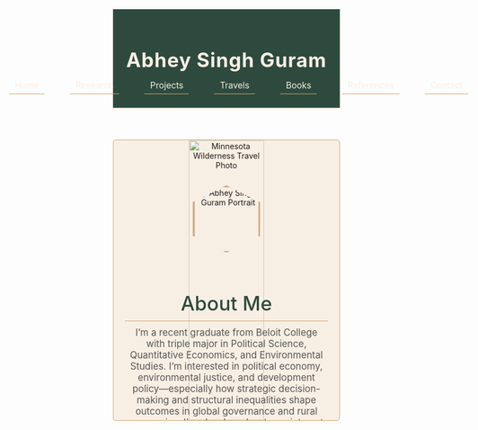 <html lang="en">
<head>
  <meta charset="UTF-8" />
  <meta name="viewport" content="width=device-width, initial-scale=1.0" />
  <meta name="description" content="Abhey Singh Guram, Beloit College senior in Political Science, Quantitative Economics, and Environmental Studies, focusing on climate and economic research." />
  <meta name="keywords" content="Abhey Guram, portfolio, economics, political science, climate research, Beloit College" />
  <title>Abhey Singh Guram</title>
  <link href="https://fonts.googleapis.com/css2?family=Playfair+Display:wght@500;700&family=Lora:wght@400;500&display=swap" rel="stylesheet" />
  <style>
    * {
      margin: 0;
      padding: 0;
      box-sizing: border-box;
    }

    body {
      font-family: 'Lora', serif;
      background: #f8efe4; /* Ivory */
      color: #333;
      line-height: 1.9;
      scroll-behavior: smooth;
    }

    header {
      background: #2e4a3e; /* Sage green */
      padding: 20px;
      text-align: center;
      position: sticky;
      top: 0;
      z-index: 1000;
      border-bottom: 1px solid #d4a373; /* Gold */
    }

    header h1 {
      font-family: 'Playfair Display', serif;
      font-size: 2.5em;
      font-weight: 700;
      color: #f8efe4;
      letter-spacing: 1px;
    }

    nav ul {
      list-style: none;
      display: flex;
      justify-content: center;
      margin-top: 15px;
      gap: 25px;
    }

    nav ul li a {
      font-family: 'Lora', serif;
      color: #f8efe4;
      text-decoration: none;
      font-size: 1.1em;
      padding: 5px 10px;
      transition: color 0.3s, background 0.3s;
    }

    nav ul li a:hover, nav ul li a:focus {
      color: #d4a373;
      background: rgba(255, 255, 255, 0.1);
      border-radius: 5px;
      outline: none;
    }

    .hero {
      position: relative;
      height: 500px;
      overflow: hidden;
      text-align: center;
      padding: 80px 20px;
      background: #f8efe4; /* Fallback */
      border-bottom: 1px solid #d4a373;
    }

    .carousel {
      position: absolute;
      top: 0;
      left: 0;
      width: 300%;
      height: 100%;
      display: flex;
      animation: slide 15s infinite ease-in-out;
    }

    .carousel img {
      width: 33.33%;
      height: 100%;
      object-fit: cover;
      filter: sepia(20%);
    }

    @keyframes slide {
      0% { transform: translateX(0); }
      33.33% { transform: translateX(-33.33%); }
      66.67% { transform: translateX(-66.67%); }
      100% { transform: translateX(0); }
    }

    .hero img.profile {
      width: 120px;
      height: 120px;
      clip-path: polygon(50% 0%, 100% 25%, 100% 75%, 50% 100%, 0% 75%, 0% 25%);
      border: 3px solid #d4a373;
      margin-bottom: 20px;
      object-fit: cover;
      filter: sepia(20%);
      position: relative;
      z-index: 1;
    }

    .hero h2 {
      font-family: 'Playfair Display', serif;
      font-size: 2.5em;
      font-weight: 500;
      color: #2e4a3e;
      margin-bottom: 10px;
      position: relative;
      z-index: 1;
    }

    .hero p {
      max-width: 600px;
      margin: 0 auto;
      font-size: 1.2em;
      color: #555;
      position: relative;
      z-index: 1;
    }

    section {
      max-width: 800px;
      margin: 40px auto;
      padding: 25px;
      background: #fff;
      border: 1px solid #d4a373;
      border-radius: 5px;
      position: relative;
      background-image: url('https://via.placeholder.com/100x100?text=Geometric+Pattern');
      background-repeat: repeat;
      background-size: 50px;
      background-opacity: 0.1;
    }

    section h2 {
      font-family: 'Playfair Display', serif;
      font-size: 2em;
      color: #2e4a3e;
      margin-bottom: 20px;
      text-align: center;
      border-bottom: 1px solid #d4a373;
      padding-bottom: 10px;
    }

    .card {
      padding: 15px;
      margin-bottom: 20px;
      border-left: 2px solid #d4a373;
      transition: transform 0.3s;
    }

    .card:hover {
      transform: translateX(5px);
    }

    .card h3 {
      font-family: 'Lora', serif;
      font-size: 1.5em;
      color: #333;
      margin-bottom: 10px;
    }

    .card p, .card ul {
      color: #555;
      font-size: 1.1em;
    }

    ul li {
      margin-bottom: 10px;
      padding-left: 20px;
      position: relative;
    }

    ul li::before {
      content: '✧';
      position: absolute;
      left: 0;
      color: #d4a373;
    }

    a {
      color: #2e4a3e;
      text-decoration: none;
      border-bottom: 1px solid #d4a373;
    }

    a:hover {
      color: #d4a373;
      border-color: #2e4a3e;
    }

    .cta {
      display: inline-block;
      color: #2e4a3e;
      border: 1px solid #d4a373;
      padding: 10px 20px;
      border-radius: 5px;
      margin-top: 20px;
      font-family: 'Lora', serif;
      transition: background 0.3s, color 0.3s;
    }

    .cta:hover {
      background: #d4a373;
      color: #fff;
      border-color: #d4a373;
    }

    footer {
      background: #2e4a3e;
      color: #f8efe4;
      text-align: center;
      padding: 15px;
      font-family: 'Lora', serif;
      font-size: 1em;
    }

    @media (max-width: 768px) {
      header h1 {
        font-size: 2em;
      }

      nav ul {
        flex-wrap: wrap;
        gap: 15px;
      }

      nav ul li {
        margin: 5px;
      }

      .hero {
        height: 400px;
        padding: 60px 15px;
      }

      .hero h2 {
        font-size: 2em;
      }

      .hero img.profile {
        width: 100px;
        height: 100px;
      }

      section {
        margin: 20px;
        padding: 20px;
      }

      section h2 {
        font-size: 1.8em;
      }
    }
  </style>
</head>
<body>
  <header>
    <h1>Abhey Singh Guram</h1>
    <nav>
      <ul>
        <li><a href="#home" aria-label="Home">Home</a></li>
        <li><a href="#research" aria-label="Research">Research</a></li>
        <li><a href="#projects" aria-label="Projects">Projects</a></li>
        <li><a href="#journal" aria-label="Travels">Travels</a></li>
        <li><a href="#books" aria-label="Books">Books</a></li>
        <li><a href="#references" aria-label="References">References</a></li>
        <li><a href="#contact" aria-label="Contact">Contact</a></li>
      </ul>
    </nav>
  </header>

  <section class="hero" id="home">
    <div class="carousel">
      <img src="https://via.placeholder.com/1920x500?text=Minnesota+Wilderness" alt="Minnesota Wilderness Travel Photo" loading="lazy" />
      <img src="https://via.placeholder.com/1920x500?text=Punjab+Villages" alt="Punjab Villages Travel Photo" loading="lazy" />
      <img src="https://via.placeholder.com/1920x500?text=New+York+Cityscape" alt="New York Cityscape Travel Photo" loading="lazy" />
    </div>
    <img src="https://via.placeholder.com/120?text=Profile+Pic" alt="Abhey Singh Guram Portrait" class="profile" loading="lazy" />
    <h2>About Me</h2>
    <p>I’m a recent graduate from Beloit College with triple major in Political Science, Quantitative Economics, and Environmental Studies. I’m interested in political economy, environmental justice, and development policy—especially how strategic decision-making and structural inequalities shape outcomes in global governance and rural economies.
    I’ve developed a strong interest in how policy, power, and economics intersect. I’m now looking to take that curiosity further in graduate school, where I hope to deepen my training in political economy and applied research to inform real-world change.

 <section id="research">
  <h2>Research</h2>

  <div class="card">
    <h3>Climate Negotiations & Game Theory</h3>
    <p>
      Authored <em>"Asymmetric Power, Impatience, and the Climate Commons"</em> (2025), a game-theoretic analysis of global climate negotiations. Forthcoming in <a href="https://about.illinoisstate.edu/critique/" target="_blank">Critique: A Worldwide Student Journal of Politics</a>. <a href="#">[PDF Link]</a>
    </p>
  </div>

  <div class="card">
    <h3>Agrarian Distress in Punjab</h3>
    <p>
      Led 2022 field research surveying 346 small and marginal farmers across rural Punjab, India. Analyzed links between economic stress, mental health, and substance use using econometric and psychological tools. Paper in progress. <a href="#">[PDF Link]</a>
    </p>
  </div>

  <div class="card">
    <h3>Eco-Entrepreneurship & Policy</h3>
    <p>
      Co-authored <em>"Eco-Entrepreneurship and (Unintended?) Rent Seeking"</em> (2024) for the Miller Upton Forum, examining sustainability policy and rent-seeking behavior. Under review for publication. <a href="#">[PDF Link]</a>
    </p>
  </div>
</section>

  <section id="projects">
    <h2>Projects</h2>
    <div class="card">
      <h3>Himalayan Kitchen</h3>
      <p>Led a 2022-2023 project at Beloit College, serving South Asian food and tripling customers.</p>
    </div>
    <div class="card">
      <h3>Venture Capital Course</h3>
      <p>Created case studies in 2023 for a new course on finance and market trends.</p>
    </div>
    <div class="card">
      <h3>Waste Management</h3>
      <p>Saved Beloit College $100,000 yearly as Sustainability Assistant (2021-2023).</p>
    </div>
  </section>

  <section id="journal">
    <h2>Travels</h2>
    <div class="card">
      <p>My travels inspire my work. Here are some highlights:</p>
      <ul>
        <li><strong>Minnesota Wilderness</strong> – Researched environmental justice in 2023, learning survival skills.</li>
        <li><strong>St. Louis & New York</strong> – Led a 2022 student trip to network with alumni.</li>
        <li><strong>Punjab, India</strong> – Studied farmers’ challenges in 2022, connecting with my roots.</li>
      </ul>
    </div>
  </section>

  <section id="books">
    <h2>Books I’m Reading</h2>
    <div class="card">
      <ul>
        <li><a href="https://www.amazon.com/Eco-Emancipation/dp/1234567890" target="_blank">Eco-Emancipation</a> – Exploring environmental liberation.</li>
        <li><a href="https://www.amazon.com/Slow-Violence/dp/1234567891" target="_blank">Slow Violence</a> – Examining gradual environmental harm.</li>
        <li><a href="https://www.amazon.com/Book-Title/dp/1234567892" target="_blank">Book Title</a> – A compelling read on sustainability.</li>
      </ul>
    </div>
  </section>

  <section id="references">
    <h2>References</h2>
    <div class="card">
      <h3>Bob Elder</h3>
      <p>Professor, Department Chair<br>
      Email: <a href="mailto:elder@beloit.edu">elder@beloit.edu</a><br>
      Phone: 608-363-2285<br>
      Office: 104E, School of Business, Pearsons<br>
      <a href="https://www.beloit.edu/live/profiles/44-bob-elder" target="_blank">Profile</a></p>
    </div>
    <div class="card">
      <h3>Pablo Toral</h3>
      <p>Professor of Environmental Studies and International Relations, Co-Chair of Environmental Studies<br>
      Pronouns: he/him/his<br>
      Email: <a href="mailto:toralp@beloit.edu">toralp@beloit.edu</a><br>
      Phone: 608-363-2166<br>
      Office: Room 112A, Morse-Ingersoll Hall<br>
      <a href="https://www.beloit.edu/live/profiles/294-pablo-toral" target="_blank">Profile</a></p>
    </div>
    <div class="card">
      <h3>Randi Mogul</h3>
      <p>Director of Residential Life<br>
      Pronouns: she/her/hers<br>
      Email: <a href="mailto:mogulr@beloit.edu">mogulr@beloit.edu</a><br>
      Phone: 608-363-2350<br>
      Office: Porter Hall<br>
      <a href="https://www.beloit.edu/live/profiles/7270-randi-mogul" target="_blank">Profile</a></p>
    </div>
  </section>

  <section id="contact">
    <h2>Contact</h2>
    <div class="card">
      <p>Email me at <strong>abheyguram@gmail.com</strong> or connect on <a href="https://linkedin.com/in/abheyguram" target="_blank">LinkedIn</a>.</p>
      <a href="mailto:abheyguram@gmail.com" class="cta">Get in Touch</a>
    </div>
  </section>

  <footer>
    © 2025 Abhey Singh Guram · Built with Elegance
  </footer>
</body>
</html>
